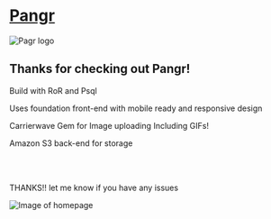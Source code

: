 # [Pangr](https://pangr.herokuapp.com/) 

![Pagr logo](https://s3.amazonaws.com/pangr-images/pangr200OP.png)

## Thanks for checking out Pangr!

<p> Build with RoR and Psql </p>
<p> Uses foundation front-end with mobile ready and responsive design </p>
<p> Carrierwave Gem for Image uploading Including GIFs! </p>
<p> Amazon S3 back-end for storage </p> 

<br></br>
<p>THANKS!! let me know if you have any issues</p>

![Image of homepage ](https://s3.amazonaws.com/pangr-images/Pangr-RM-SS.png)

